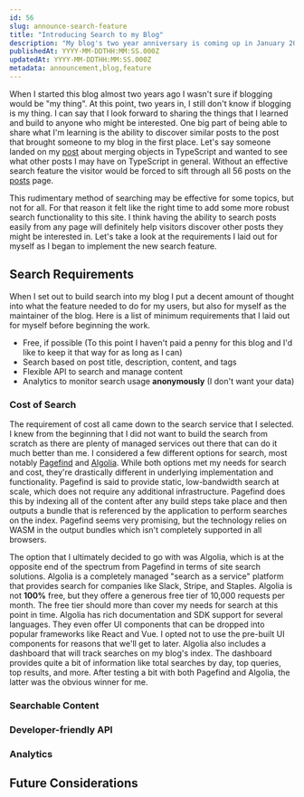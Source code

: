 ```yaml
---
id: 56
slug: announce-search-feature
title: "Introducing Search to my Blog"
description: "My blog's two year anniversary is coming up in January 2023 and in that time I've written 56 posts on a variety of topics. In order to provide some more visibility into posts without having to scroll through them all I've added the ability to search posts. In this post, we're going to talk a bit about the feature, its implementation, and how it might evolve in the future. Let's dive in!"
publishedAt: YYYY-MM-DDTHH:MM:SS.000Z
updatedAt: YYYY-MM-DDTHH:MM:SS.000Z
metadata: announcement,blog,feature
---
```


When I started this blog almost two years ago I wasn't sure if blogging would be "my thing". At this point, two years in, I still don't know if blogging is my thing. I can say that I look forward to sharing the things that I learned and build to anyone who might be interested. One big part of being able to share what I'm learning is the ability to discover similar posts to the post that brought someone to my blog in the first place. Let's say someone landed on my [post](https://aaronbos.dev/posts/merge-objects-typescript-javascript) about merging objects in TypeScript and wanted to see what other posts I may have on TypeScript in general. Without an effective search feature the visitor would be forced to sift through all 56 posts on the [posts](https://aaronbos.dev/posts) page.

This rudimentary method of searching may be effective for some topics, but not for all. For that reason it felt like the right time to add some more robust search functionality to this site. I think having the ability to search posts easily from any page will definitely help visitors discover other posts they might be interested in. Let's take a look at the requirements I laid out for myself as I began to implement the new search feature.

## Search Requirements

When I set out to build search into my blog I put a decent amount of thought into what the feature needed to do for my users, but also for myself as the maintainer of the blog. Here is a list of minimum requirements that I laid out for myself before beginning the work.

- Free, if possible (To this point I haven't paid a penny for this blog and I'd like to keep it that way for as long as I can)
- Search based on post title, description, content, and tags
- Flexible API to search and manage content
- Analytics to monitor search usage **anonymously** (I don't want your data)

### Cost of Search

The requirement of cost all came down to the search service that I selected. I knew from the beginning that I did not want to build the search from scratch as there are plenty of managed services out there that can do it much better than me. I considered a few different options for search, most notably [Pagefind](https://pagefind.app/) and [Algolia](https://www.algolia.com/). While both options met my needs for search and cost, they're drastically different in underlying implementation and functionality. Pagefind is said to provide static, low-bandwidth search at scale, which does not require any additional infrastructure. Pagefind does this by indexing all of the content after any build steps take place and then outputs a bundle that is referenced by the application to perform searches on the index. Pagefind seems very promising, but the technology relies on WASM in the output bundles which isn't completely supported in all browsers.

The option that I ultimately decided to go with was Algolia, which is at the opposite end of the spectrum from Pagefind in terms of site search solutions. Algolia is a completely managed "search as a service" platform that provides search for companies like Slack, Stripe, and Staples. Algolia is not **100%** free, but they offere a generous free tier of 10,000 requests per month. The free tier should more than cover my needs for search at this point in time. Algolia has rich documentation and SDK support for several languages. They even offer UI components that can be dropped into popular frameworks like React and Vue. I opted not to use the pre-built UI components for reasons that we'll get to later. Algolia also includes a dashboard that will track searches on my blog's index. The dashboard provides quite a bit of information like total searches by day, top queries, top results, and more. After testing a bit with both Pagefind and Algolia, the latter was the obvious winner for me.

### Searchable Content

### Developer-friendly API

### Analytics

## Future Considerations
